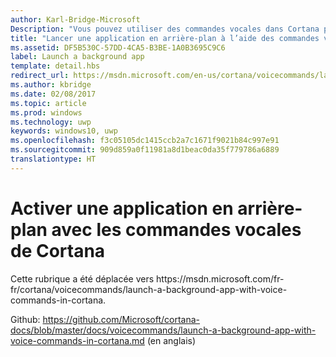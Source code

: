 ```yaml
---
author: Karl-Bridge-Microsoft
Description: "Vous pouvez utiliser des commandes vocales dans Cortana pour accéder aux fonctionnalités système. Vous pouvez également étendre Cortana avec les fonctionnalités d’une application en arrière-plan à l’aide des commandes vocales qui spécifient une action ou une commande à exécuter au sein de l’application."
title: "Lancer une application en arrière-plan à l’aide des commandes vocales de Cortana"
ms.assetid: DF5B530C-57DD-4CA5-B3BE-1A0B3695C9C6
label: Launch a background app
template: detail.hbs
redirect_url: https://msdn.microsoft.com/en-us/cortana/voicecommands/launch-a-background-app-with-voice-commands-in-cortana
ms.author: kbridge
ms.date: 02/08/2017
ms.topic: article
ms.prod: windows
ms.technology: uwp
keywords: windows10, uwp
ms.openlocfilehash: f3c05105dc1415ccb2a7c1671f9021b84c997e91
ms.sourcegitcommit: 909d859a0f11981a8d1beac0da35f779786a6889
translationtype: HT
---
```

# <a name="activate-a-background-app-with-voice-commands-through-cortana"></a>Activer une application en arrière-plan avec les commandes vocales de Cortana

Cette rubrique a été déplacée vers https&#58;//msdn.microsoft.com/fr-fr/cortana/voicecommands/launch-a-background-app-with-voice-commands-in-cortana.

Github: https://github.com/Microsoft/cortana-docs/blob/master/docs/voicecommands/launch-a-background-app-with-voice-commands-in-cortana.md (en anglais)
